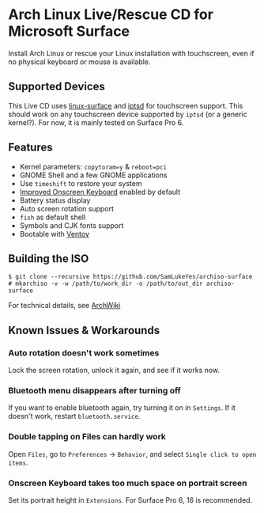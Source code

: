 # Arch Linux Live/Rescue CD for Microsoft Surface
Install Arch Linux or rescue your Linux installation with touchscreen, even if no physical keyboard or mouse is available.

## Supported Devices
This Live CD uses [linux-surface](https://github.com/linux-surface/linux-surface) and [iptsd](https://github.com/linux-surface/iptsd) for touchscreen support. This should work on any touchscreen device supported by `iptsd` (or a generic kernel?). For now, it is mainly tested on Surface Pro 6.

## Features
- Kernel parameters: `copytoram=y` & `reboot=pci`
- GNOME Shell and a few GNOME applications
- Use `timeshift` to restore your system
- [Improved Onscreen Keyboard](https://github.com/SebastianLuebke/improved-osk-gnome-ext) enabled by default
- Battery status display
- Auto screen rotation support
- `fish` as default shell
- Symbols and CJK fonts support
- Bootable with [Ventoy](https://ventoy.net)

## Building the ISO
```
$ git clone --recursive https://github.com/SamLukeYes/archiso-surface
# mkarchiso -v -w /path/to/work_dir -o /path/to/out_dir archiso-surface
```
For technical details, see [ArchWiki](https://wiki.archlinux.org/index.php/Archiso#Build_the_ISO)

## Known Issues & Workarounds

### Auto rotation doesn't work sometimes
Lock the screen rotation, unlock it again, and see if it works now.
### Bluetooth menu disappears after turning off
If you want to enable bluetooth again, try turning it on in `Settings`. If it doesn't work, restart `bluetooth.service`.
### Double tapping on Files can hardly work
Open `Files`, go to `Preferences` -> `Behavior`, and select `Single click to open items`.
### Onscreen Keyboard takes too much space on portrait screen
Set its portrait height in `Extensions`. For Surface Pro 6, 16 is recommended.